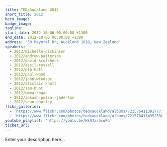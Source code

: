 ```yaml
---
title: TEDxAuckland 2012
short_title: 2012
hero_image:
badge_image:
tagline:
start_date: 2012-10-06 00:00:00 +1300
end_date: 2012-10-06 00:00:00 +1300
address: '50 Mayoral Dr, Auckland 1010, New Zealand'
speakers:
  - 2012/michelle-dickinson
  - 2012/andrew-patterson
  - 2012/david-krofcheck
  - 2012/assil-russell
  - 2012/pip-hall
  - 2012/paul-wood
  - 2012/john-windsor
  - 2012/alistair-knott
  - 2012/sam-hunt
  - 2012/emma-rogan
  - 2012/aakash-polra--jade-tan
  - 2012/sean-gourley
flikr_galleries:
  - 'https://www.flickr.com/photos/tedxauckland/albums/72157641139177714'
  - 'https://www.flickr.com/photos/tedxauckland/albums/72157641143525304'
youtube_playlist: 'https://youtu.be/Hk9JarbsoPo'
ticket_url:
---
```


Enter your description here…
